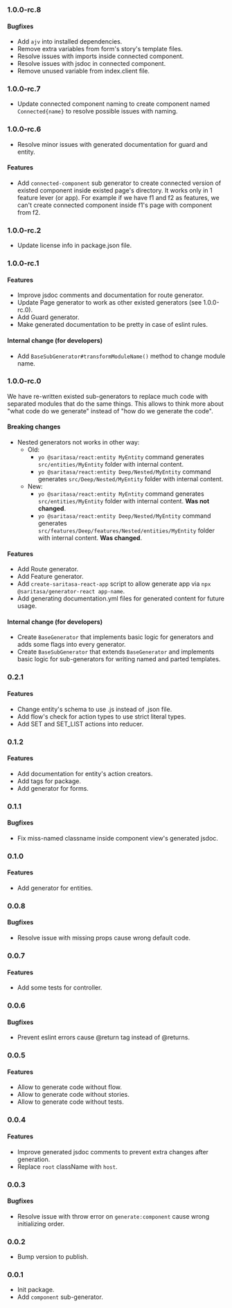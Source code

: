 ### 1.0.0-rc.8
#### Bugfixes
- Add `ajv` into installed dependencies.
- Remove extra variables from form's story's template files.
- Resolve issues with imports inside connected component.
- Resolve issues with jsdoc in connected component.
- Remove unused variable from index.client file.

### 1.0.0-rc.7
- Update connected component naming to create component named `Connected{name}` to resolve possible issues with naming.


### 1.0.0-rc.6
- Resolve minor issues with generated documentation for guard and entity.

#### Features
- Add `connected-component` sub generator to create connected version of existed component inside existed page's directory. It works only in 1 feature lever (or app). For example if we have f1 and f2 as features, we can't create connected component inside f1's page with component from f2.  


### 1.0.0-rc.2
- Update license info in package.json file.


### 1.0.0-rc.1
#### Features 
- Improve jsdoc comments and documentation for route generator.
- Update Page generator to work as other existed generators (see 1.0.0-rc.0).
- Add Guard generator.
- Make generated documentation to be pretty in case of eslint rules.

#### Internal change (for developers)
- Add `BaseSubGenerator#transformModuleName()` method to change module name.


### 1.0.0-rc.0
We have re-written existed sub-generators to replace much code with separated modules that do the same things.
This allows to think more about "what code do we generate" instead of "how do we generate the code". 

#### Breaking changes
- Nested generators not works in other way:
  - Old:
    - `yo @saritasa/react:entity MyEntity` command generates 
      `src/entities/MyEntity` folder with internal content.
    - `yo @saritasa/react:entity Deep/Nested/MyEntity` command generates 
      `src/Deep/Nested/MyEntity` folder with internal content.
  - New:
      - `yo @saritasa/react:entity MyEntity` command generates 
        `src/entities/MyEntity` folder with internal content. **Was not changed**.
      - `yo @saritasa/react:entity Deep/Nested/MyEntity` command generates 
        `src/features/Deep/features/Nested/entities/MyEntity` folder with internal content. **Was changed**.

#### Features 
- Add Route generator.
- Add Feature generator.
- Add `create-saritasa-react-app` script to allow generate app via `npx @saritasa/generator-react app-name`.
- Add generating documentation.yml files for generated content for future usage.

#### Internal change (for developers)
- Create `BaseGenerator` that implements basic logic for generators 
and adds some flags into every generator.
- Create `BaseSubGenerator` that extends `BaseGenerator` and 
implements basic logic for sub-generators for writing named and parted templates.


### 0.2.1
#### Features
- Change entity's schema to use .js instead of .json file.
- Add flow's check for action types to use strict literal types.
- Add SET and SET_LIST actions into reducer.


### 0.1.2
#### Features
- Add documentation for entity's action creators.
- Add tags for package.
- Add generator for forms.


### 0.1.1
#### Bugfixes
- Fix miss-named classname inside component view's generated jsdoc. 


### 0.1.0
#### Features
- Add generator for entities.


### 0.0.8
#### Bugfixes
- Resolve issue with missing props cause wrong default code.


### 0.0.7
#### Features
- Add some tests for controller.


### 0.0.6
#### Bugfixes
- Prevent eslint errors cause @return tag instead of @returns.


### 0.0.5
#### Features
- Allow to generate code without flow.
- Allow to generate code without stories.
- Allow to generate code without tests.


### 0.0.4
#### Features
- Improve generated jsdoc comments to prevent extra changes after generation.
- Replace `root` className with `host`.  


### 0.0.3
#### Bugfixes
- Resolve issue with throw error on `generate:component` cause wrong initializing order.


### 0.0.2
- Bump version to publish.


### 0.0.1
- Init package.
- Add `component` sub-generator.